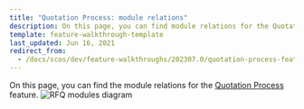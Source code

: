```yaml
---
title: "Quotation Process: module relations"
description: On this page, you can find module relations for the Quotation Process feature.
template: feature-walkthrough-template
last_updated: Jun 16, 2021
redirect_from:
  - /docs/scos/dev/feature-walkthroughs/202307.0/quotation-process-feature-walkthrough/quotation-process-module-relations.html
---
```


On this page, you can find the module relations for the [Quotation Process](/docs/pbc/all/request-for-quote/{{site.version}}/request-for-quote.html) feature.
![RFQ modules diagram](https://spryker.s3.eu-central-1.amazonaws.com/docs/Features/Workflow+%26+Process+Management/Quotation+process+and+RFQ/Quotation+Process+%26+RFQ+Feature+Overview/request-for-quote-module-diagram.png)

